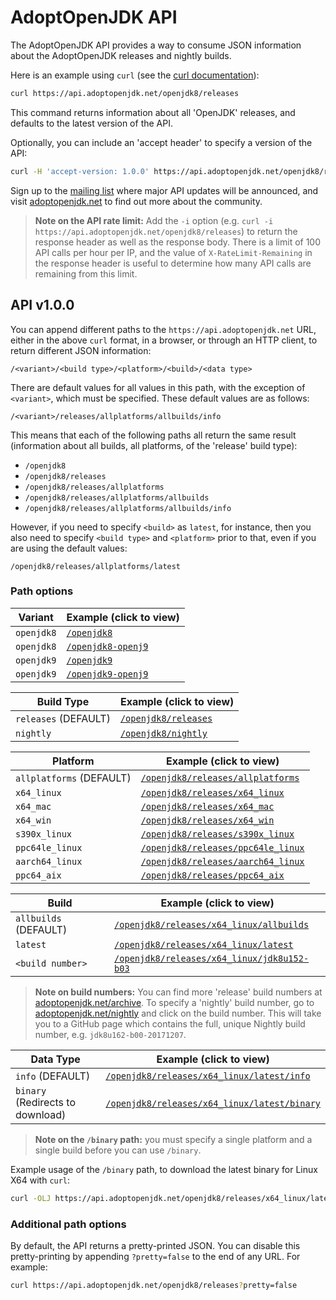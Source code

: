# AdoptOpenJDK API

The AdoptOpenJDK API provides a way to consume JSON information about the AdoptOpenJDK releases and nightly builds.

Here is an example using `curl` (see the [curl documentation](https://curl.haxx.se/docs/tooldocs.html)):

```bash
curl https://api.adoptopenjdk.net/openjdk8/releases
```

This command returns information about all 'OpenJDK' releases, and defaults to the latest version of the API.

Optionally, you can include an 'accept header' to specify a version of the API:
```bash
curl -H 'accept-version: 1.0.0' https://api.adoptopenjdk.net/openjdk8/releases
```

Sign up to the [mailing list](http://mail.openjdk.java.net/mailman/listinfo/adoption-discuss) where major API updates will be announced, and visit [adoptopenjdk.net](https://adoptopenjdk.net) to find out more about the community.

> **Note on the API rate limit:** Add the `-i` option (e.g. `curl -i https://api.adoptopenjdk.net/openjdk8/releases`) to return the response header as well as the response body. There is a limit of 100 API calls per hour per IP, and the value of `X-RateLimit-Remaining` in the response header is useful to determine how many API calls are remaining from this limit.

## API v1.0.0

You can append different paths to the `https://api.adoptopenjdk.net` URL, either in the above `curl` format, in a browser, or through an HTTP client, to return different JSON information:

```
/<variant>/<build type>/<platform>/<build>/<data type>
```

There are default values for all values in this path, with the exception of `<variant>`, which must be specified. These default values are as follows:

```
/<variant>/releases/allplatforms/allbuilds/info
```

This means that each of the following paths all return the same result (information about all builds, all platforms, of the 'release' build type):

- `/openjdk8`
- `/openjdk8/releases`
- `/openjdk8/releases/allplatforms`
- `/openjdk8/releases/allplatforms/allbuilds`
- `/openjdk8/releases/allplatforms/allbuilds/info`

However, if you need to specify `<build>` as `latest`, for instance, then you also need to specify `<build type>` and `<platform>` prior to that, even if you are using the default values:

```
/openjdk8/releases/allplatforms/latest
```

### Path options

|Variant |Example (click to view) |
|--------|--------|
|`openjdk8` |[`/openjdk8`](https://api.adoptopenjdk.net/openjdk8) |
|`openjdk8` |[`/openjdk8-openj9`](https://api.adoptopenjdk.net/openjdk8-openj9) |
|`openjdk9` |[`/openjdk9`](https://api.adoptopenjdk.net/openjdk9) |
|`openjdk9` |[`/openjdk9-openj9`](https://api.adoptopenjdk.net/openjdk9-openj9) |

|Build Type |Example (click to view) |
|-----------|--------|
|`releases` (DEFAULT) |[`/openjdk8/releases`](https://api.adoptopenjdk.net/openjdk8/releases) |
|`nightly` |[`/openjdk8/nightly`](https://api.adoptopenjdk.net/openjdk8/nightly) |

|Platform |Example (click to view) |
|-----------|--------|
|`allplatforms` (DEFAULT) |[`/openjdk8/releases/allplatforms`](https://api.adoptopenjdk.net/openjdk8/releases/allplatforms) |
|`x64_linux` |[`/openjdk8/releases/x64_linux`](https://api.adoptopenjdk.net/openjdk8/releases/x64_linux) |
|`x64_mac` |[`/openjdk8/releases/x64_mac`](https://api.adoptopenjdk.net/openjdk8/releases/x64_mac) |
|`x64_win` |[`/openjdk8/releases/x64_win`](https://api.adoptopenjdk.net/openjdk8/releases/x64_win) |
|`s390x_linux` |[`/openjdk8/releases/s390x_linux`](https://api.adoptopenjdk.net/openjdk8/releases/s390x_linux) |
|`ppc64le_linux` |[`/openjdk8/releases/ppc64le_linux`](https://api.adoptopenjdk.net/openjdk8/releases/ppc64le_linux) |
|`aarch64_linux` |[`/openjdk8/releases/aarch64_linux`](https://api.adoptopenjdk.net/openjdk8/releases/aarch64_linux) |
|`ppc64_aix` |[`/openjdk8/releases/ppc64_aix`](https://api.adoptopenjdk.net/openjdk8/releases/ppc64_aix) |

|Build |Example (click to view) |
|-----------|--------|
|`allbuilds` (DEFAULT) |[`/openjdk8/releases/x64_linux/allbuilds`](https://api.adoptopenjdk.net/openjdk8/releases/x64_linux/allbuilds) |
|`latest` |[`/openjdk8/releases/x64_linux/latest`](https://api.adoptopenjdk.net/openjdk8/releases/x64_linux/latest) |
|`<build number>` |[`/openjdk8/releases/x64_linux/jdk8u152-b03`](https://api.adoptopenjdk.net/openjdk8/releases/x64_linux/jdk8u152-b03) |

> **Note on build numbers:** You can find more 'release' build numbers at [adoptopenjdk.net/archive](https://adoptopenjdk.net/archive.html).
To specify a 'nightly' build number, go to [adoptopenjdk.net/nightly](https://adoptopenjdk.net/nightly.html) and click on the build number. This will take you to a GitHub page which contains the full, unique Nightly build number, e.g. `jdk8u162-b00-20171207`.

|Data Type |Example (click to view) |
|-----------|--------|
|`info` (DEFAULT) |[`/openjdk8/releases/x64_linux/latest/info`](https://api.adoptopenjdk.net/openjdk8/releases/x64_linux/latest/info) |
|`binary` (Redirects to download) |[`/openjdk8/releases/x64_linux/latest/binary`](https://api.adoptopenjdk.net/openjdk8/releases/x64_linux/latest/binary) |

> **Note on the `/binary` path:** you must specify a single platform and a single build before you can use `/binary`.

Example usage of the `/binary` path, to download the latest binary for Linux X64 with `curl`:

```bash
curl -OLJ https://api.adoptopenjdk.net/openjdk8/releases/x64_linux/latest/binary
```

### Additional path options
By default, the API returns a pretty-printed JSON. You can disable this pretty-printing by appending `?pretty=false` to the end of any URL. For example:
```bash
curl https://api.adoptopenjdk.net/openjdk8/releases?pretty=false
```
